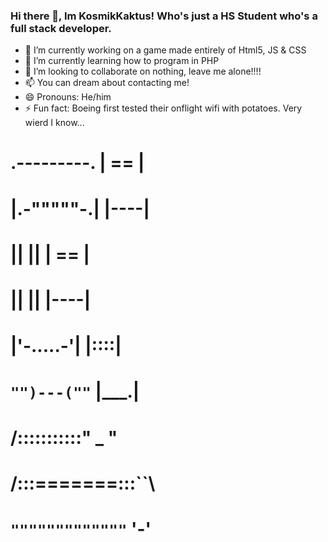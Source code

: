 ### Hi there 👋, Im KosmikKaktus! Who's just a HS Student who's a full stack developer.
- 🔭 I’m currently working on a game made entirely of Html5, JS & CSS
- 🌱 I’m currently learning how to program in PHP
- 👯 I’m looking to collaborate on nothing, leave me alone!!!!
- 📫 You can dream about contacting me!
- 😄 Pronouns: He/him
- ⚡ Fun fact: Boeing first tested their onflight wifi with potatoes. Very wierd I know...
#     .---------. | == |
#     |.-"""""-.| |----|
#     ||       || | == |
#     ||       || |----|
#     |'-.....-'| |::::|
#     `"")---(""` |___.|
#    /:::::::::::\" _  "
#   /:::=======:::\`\`\
#   `"""""""""""""`  '-'

